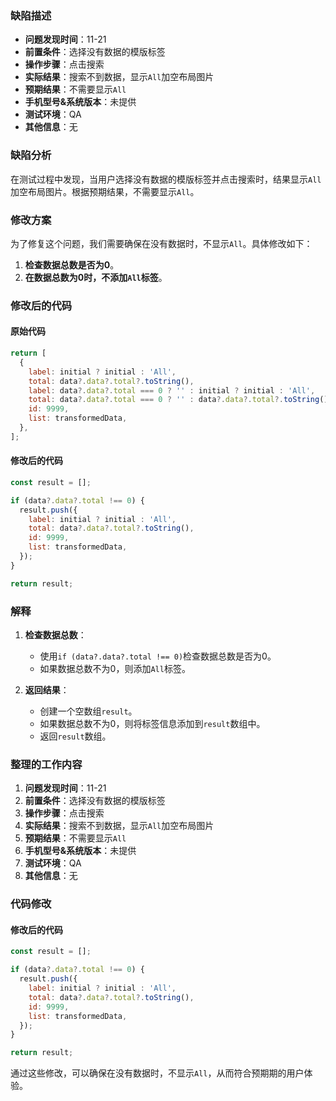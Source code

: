 ### 缺陷描述

- **问题发现时间**：11-21
- **前置条件**：选择没有数据的模版标签
- **操作步骤**：点击搜索
- **实际结果**：搜索不到数据，显示`All`加空布局图片
- **预期结果**：不需要显示`All`
- **手机型号&系统版本**：未提供
- **测试环境**：QA
- **其他信息**：无

### 缺陷分析

在测试过程中发现，当用户选择没有数据的模版标签并点击搜索时，结果显示`All`加空布局图片。根据预期结果，不需要显示`All`。

### 修改方案

为了修复这个问题，我们需要确保在没有数据时，不显示`All`。具体修改如下：

1. **检查数据总数是否为0**。
2. **在数据总数为0时，不添加`All`标签**。

### 修改后的代码

#### 原始代码

```javascript
return [
  {
    label: initial ? initial : 'All',
    total: data?.data?.total?.toString(),
    label: data?.data?.total === 0 ? '' : initial ? initial : 'All',
    total: data?.data?.total === 0 ? '' : data?.data?.total?.toString(),
    id: 9999,
    list: transformedData,
  },
];
```

#### 修改后的代码

```javascript
const result = [];

if (data?.data?.total !== 0) {
  result.push({
    label: initial ? initial : 'All',
    total: data?.data?.total?.toString(),
    id: 9999,
    list: transformedData,
  });
}

return result;
```

### 解释

1. **检查数据总数**：
   - 使用`if (data?.data?.total !== 0)`检查数据总数是否为0。
   - 如果数据总数不为0，则添加`All`标签。

2. **返回结果**：
   - 创建一个空数组`result`。
   - 如果数据总数不为0，则将标签信息添加到`result`数组中。
   - 返回`result`数组。

### 整理的工作内容

1. **问题发现时间**：11-21
2. **前置条件**：选择没有数据的模版标签
3. **操作步骤**：点击搜索
4. **实际结果**：搜索不到数据，显示`All`加空布局图片
5. **预期结果**：不需要显示`All`
6. **手机型号&系统版本**：未提供
7. **测试环境**：QA
8. **其他信息**：无

### 代码修改

#### 修改后的代码

```javascript
const result = [];

if (data?.data?.total !== 0) {
  result.push({
    label: initial ? initial : 'All',
    total: data?.data?.total?.toString(),
    id: 9999,
    list: transformedData,
  });
}

return result;
```

通过这些修改，可以确保在没有数据时，不显示`All`，从而符合预期期的用户体验。
